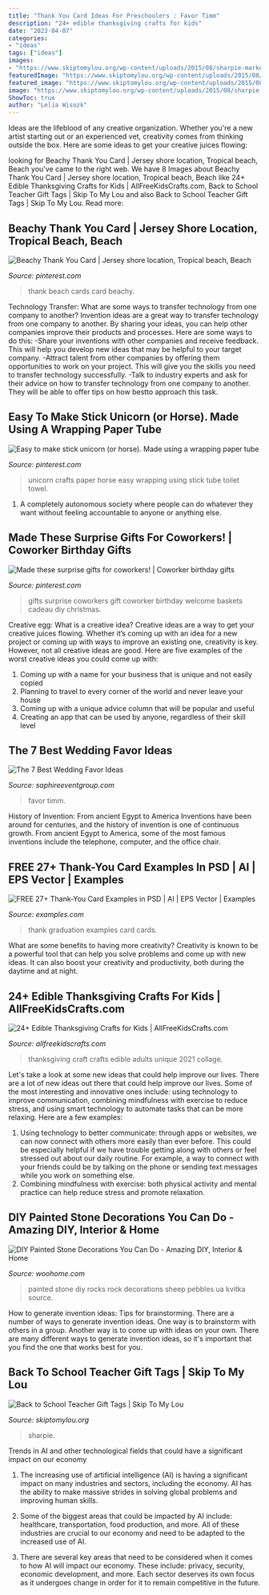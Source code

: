 ```yaml
---
title: "Thank You Card Ideas For Preschoolers : Favor Timm"
description: "24+ edible thanksgiving crafts for kids"
date: "2023-04-07"
categories:
- "ideas"
tags: ["ideas"]
images:
- "https://www.skiptomylou.org/wp-content/uploads/2015/08/sharpie-marker-teacher-gift-1.jpg"
featuredImage: "https://www.skiptomylou.org/wp-content/uploads/2015/08/sharpie-marker-teacher-gift-1.jpg"
featured_image: "https://www.skiptomylou.org/wp-content/uploads/2015/08/sharpie-marker-teacher-gift-1.jpg"
image: "https://www.skiptomylou.org/wp-content/uploads/2015/08/sharpie-marker-teacher-gift-1.jpg"
ShowToc: true
author: "Lelia Wisozk"
---
```



Ideas are the lifeblood of any creative organization. Whether you're a new artist starting out or an experienced vet, creativity comes from thinking outside the box. Here are some ideas to get your creative juices flowing: 

	

		
looking for Beachy Thank You Card | Jersey shore location, Tropical beach, Beach you've came to the right web. We have 8 Images about Beachy Thank You Card | Jersey shore location, Tropical beach, Beach like 24+ Edible Thanksgiving Crafts for Kids | AllFreeKidsCrafts.com, Back to School Teacher Gift Tags | Skip To My Lou and also Back to School Teacher Gift Tags | Skip To My Lou. Read more:
		
    
## Beachy Thank You Card | Jersey Shore Location, Tropical Beach, Beach

<img loading=lazy src="https://i.pinimg.com/736x/ea/25/ee/ea25ee0aa4627bbbf896f3b55395b24e--thank-you-cards-note-cards.jpg" onerror="this.onerror=null;this.src='https://tse2.mm.bing.net/th?id=OIP.wYur0JXjWOUu5VfRUZecQgAAAA&amp;pid=15.1';" alt="Beachy Thank You Card | Jersey shore location, Tropical beach, Beach">

_Source: pinterest.com_

>thank beach cards card beachy. 

	

Technology Transfer: What are some ways to transfer technology from one company to another?
Invention ideas are a great way to transfer technology from one company to another. By sharing your ideas, you can help other companies improve their products and processes. Here are some ways to do this: 
-Share your inventions with other companies and receive feedback. This will help you develop new ideas that may be helpful to your target company.
-Attract talent from other companies by offering them opportunities to work on your project. This will give you the skills you need to transfer technology successfully.
-Talk to industry experts and ask for their advice on how to transfer technology from one company to another. They will be able to offer tips on how bestto approach this task.

    
## Easy To Make Stick Unicorn (or Horse). Made Using A Wrapping Paper Tube

<img loading=lazy src="https://i.pinimg.com/736x/68/db/4e/68db4e43ecc4ee8ad69de96dc7d301f1--unicorn-crafts-classroom-crafts.jpg" onerror="this.onerror=null;this.src='https://tse3.mm.bing.net/th?id=OIP.fHnQ4jpGeWtbgcWTMk5AUwHaJ3&amp;pid=15.1';" alt="Easy to make stick unicorn (or horse). Made using a wrapping paper tube">

_Source: pinterest.com_

>unicorn crafts paper horse easy wrapping using stick tube toilet towel. 

	

1. A completely autonomous society where people can do whatever they want without feeling accountable to anyone or anything else. 

    
## Made These Surprise Gifts For Coworkers! | Coworker Birthday Gifts

<img loading=lazy src="https://i.pinimg.com/736x/d7/de/7f/d7de7f3036452481ec1a36ba552885ca.jpg" onerror="this.onerror=null;this.src='https://tse3.mm.bing.net/th?id=OIP._RWDRkbUWLhZpraWLFtVXAHaJ3&amp;pid=15.1';" alt="Made these surprise gifts for coworkers! | Coworker birthday gifts">

_Source: pinterest.com_

>gifts surprise coworkers gift coworker birthday welcome baskets cadeau diy christmas. 

	

Creative egg: What is a creative idea?
Creative ideas are a way to get your creative juices flowing. Whether it’s coming up with an idea for a new project or coming up with ways to improve an existing one, creativity is key. However, not all creative ideas are good. Here are five examples of the worst creative ideas you could come up with:
1. Coming up with a name for your business that is unique and not easily copied
2. Planning to travel to every corner of the world and never leave your house
3. Coming up with a unique advice column that will be popular and useful
4. Creating an app that can be used by anyone, regardless of their skill level

    
## The 7 Best Wedding Favor Ideas

<img loading=lazy src="https://www.saphireeventgroup.com/wp-content/uploads/files/3514/0251/2298/7_best_wedding_favor_ideas_5.jpg" onerror="this.onerror=null;this.src='https://tse1.mm.bing.net/th?id=OIP.7s0q5Vu-5LBrK3FzxBuydQHaJ2&amp;pid=15.1';" alt="The 7 Best Wedding Favor Ideas">

_Source: saphireeventgroup.com_

>favor timm. 

	

History of Invention: From ancient Egypt to America
Inventions have been around for centuries, and the history of invention is one of continuous growth. From ancient Egypt to America, some of the most famous inventions include the telephone, computer, and the office chair.

    
## FREE 27+ Thank-You Card Examples In PSD | AI | EPS Vector | Examples

<img loading=lazy src="https://images.examples.com/wp-content/uploads/2017/04/Graduation-Photo-Thank-You-Card1.jpg" onerror="this.onerror=null;this.src='https://tse1.mm.bing.net/th?id=OIP.0UdaUnuMqMktQ6ORplB4KAHaFJ&amp;pid=15.1';" alt="FREE 27+ Thank-You Card Examples in PSD | AI | EPS Vector | Examples">

_Source: examples.com_

>thank graduation examples card cards. 

	

What are some benefits to having more creativity?
Creativity is known to be a powerful tool that can help you solve problems and come up with new ideas. It can also boost your creativity and productivity, both during the daytime and at night.

    
## 24+ Edible Thanksgiving Crafts For Kids | AllFreeKidsCrafts.com

<img loading=lazy src="https://irepo.primecp.com/2015/11/244422/AFKC---Edible-Thanksgiving-Crafts-for-Kids-collage_ExtraLarge800_ID-1283538.jpg?v=1283538" onerror="this.onerror=null;this.src='https://tse2.mm.bing.net/th?id=OIP.Gesz6so8zpZuMHh30KWSEAHaLG&amp;pid=15.1';" alt="24+ Edible Thanksgiving Crafts for Kids | AllFreeKidsCrafts.com">

_Source: allfreekidscrafts.com_

>thanksgiving craft crafts edible adults unique 2021 collage. 

	

Let's take a look at some new ideas that could help improve our lives.
There are a lot of new ideas out there that could help improve our lives. Some of the most interesting and innovative ones include: using technology to improve communication, combining mindfulness with exercise to reduce stress, and using smart technology to automate tasks that can be more relaxing. Here are a few examples: 
1. Using technology to better communicate: through apps or websites, we can now connect with others more easily than ever before. This could be especially helpful if we have trouble getting along with others or feel stressed out about our daily routine. For example, a way to connect with your friends could be by talking on the phone or sending text messages while you work on something else. 
2. Combining mindfulness with exercise: both physical activity and mental practice can help reduce stress and promote relaxation.

    
## DIY Painted Stone Decorations You Can Do - Amazing DIY, Interior &amp; Home

<img loading=lazy src="http://www.woohome.com/wp-content/uploads/2017/12/diy-home-decor-ideas-with-painted-pebbles-rocks-12.jpg" onerror="this.onerror=null;this.src='https://tse2.mm.bing.net/th?id=OIP.2QXkt0kqtfUBTIaRRWnyFQHaLz&amp;pid=15.1';" alt="DIY Painted Stone Decorations You Can Do - Amazing DIY, Interior &amp; Home">

_Source: woohome.com_

>painted stone diy rocks rock decorations sheep pebbles ua kvitka source. 

	

How to generate invention ideas: Tips for brainstorming.
There are a number of ways to generate invention ideas. One way is to brainstorm with others in a group. Another way is to come up with ideas on your own. There are many different ways to generate invention ideas, so it's important that you find the one that works best for you.

    
## Back To School Teacher Gift Tags | Skip To My Lou

<img loading=lazy src="https://www.skiptomylou.org/wp-content/uploads/2015/08/sharpie-marker-teacher-gift-1.jpg" onerror="this.onerror=null;this.src='https://tse1.mm.bing.net/th?id=OIP._ifbbpwNg3jfp5PvoOgmygHaLH&amp;pid=15.1';" alt="Back to School Teacher Gift Tags | Skip To My Lou">

_Source: skiptomylou.org_

>sharpie. 

	

Trends in AI and other technological fields that could have a significant impact on our economy
1. The increasing use of artificial intelligence (AI) is having a significant impact on many industries and sectors, including the economy. AI has the ability to make massive strides in solving global problems and improving human skills.
2. Some of the biggest areas that could be impacted by AI include: healthcare, transportation, food production, and more. All of these industries are crucial to our economy and need to be adapted to the increased use of AI.

3. There are several key areas that need to be considered when it comes to how AI will impact our economy. These include: privacy, security, economic development, and more. Each sector deserves its own focus as it undergoes change in order for it to remain competitive in the future.


